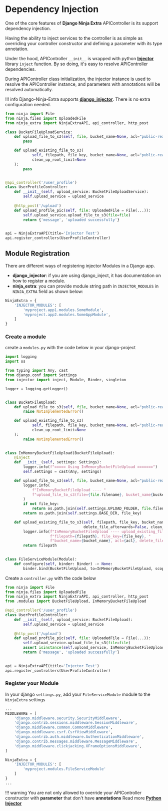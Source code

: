 # Dependency Injection

One of the core features of **Django Ninja Extra** APIController is its support dependency injection. 

Having the ability to inject services to the controller is as simple as
overriding your controller constructor and defining a parameter with its type annotation. 

Under the hood, APIController `__init__` is wrapped with python [**Injector** ](https://injector.readthedocs.io/en/latest/) library `inject` function. By so doing, it's easy to resolve APIController dependencies. 

During APIController class initialization, the injector instance is used to resolve the APIController instance, and parameters with annotations will be resolved automatically.

!!! info
    Django-Ninja-Extra supports [**django_injector**](https://github.com/blubber/django_injector). There is no extra configuration needed.

```python
from ninja import File
from ninja.files import UploadedFile
from ninja_extra import NinjaExtraAPI, api_controller, http_post

class BucketFileUploadService:
    def upload_file_to_s3(self, file, bucket_name=None, acl="public-read", file_key=None):
        pass

    def upload_existing_file_to_s3(
            self, filepath, file_key, bucket_name=None, acl="public-read", delete_file_afterwards=False,
            clean_up_root_limit=None
    ):
        pass


@api_controller('/user_profile')
class UserProfileController:
    def __init__(self, upload_service: BucketFileUploadService):
        self.upload_service = upload_service
    
    @http_post('/upload')
    def upload_profile_pic(self, file: UploadedFile = File(...)):
        self.upload_service.upload_file_to_s3(file=file)
        return {'message', 'uploaded successfully'}

    
api = NinjaExtraAPI(title='Injector Test')
api.register_controllers(UserProfileController)
```

## **Module Registration**
There are different ways of registering injector Modules in a Django app. 

- **django_injector**: if you are using django_inject, it has documentation on how to register a module.
- **ninja_extra**: you can provide module string path in `INJECTOR_MODULES` in `NINJA_EXTRA` field as shown below:

```python
NinjaExtra = {
    'INJECTOR_MODULES': [
        'myproject.app1.modules.SomeModule',
        'myproject.app2.modules.SomeAppModule',
    ]
}
```

### Create a module
create a `modules.py` with the code below in your django-project

```python
import logging
import os

from typing import Any, cast
from django.conf import Settings
from injector import inject, Module, Binder, singleton

logger = logging.getLogger()


class BucketFileUpload:
    def upload_file_to_s3(self, file, bucket_name=None, acl="public-read", file_key=None):
        raise NotImplementedError()

    def upload_existing_file_to_s3(
            self, filepath, file_key, bucket_name=None, acl="public-read", delete_file_afterwards=False,
            clean_up_root_limit=None
    ):
        raise NotImplementedError()
    

class InMemoryBucketFileUpload(BucketFileUpload):
    @inject
    def __init__(self, settings: Settings):
        logger.info(f"===== Using InMemoryBucketFileUpload =======")
        self.settings = cast(Any, settings)

    def upload_file_to_s3(self, file, bucket_name=None, acl="public-read", file_key=None):
        logger.info(
            f"InMemoryBucketFileUpload ---- "
            f"upload_file_to_s3(file={file.filename}, bucket_name{bucket_name}, acl={acl}, file_key={file_key})"
        )
        if not file_key:
            return os.path.join(self.settings.UPLOAD_FOLDER, file.filename)
        return os.path.join(self.settings.BASE_DIR, file_key)

    def upload_existing_file_to_s3(self, filepath, file_key, bucket_name=None, acl="public-read",
                                   delete_file_afterwards=False, clean_up_root_limit=None):
        logger.info(f"InMemoryBucketFileUpload ---- upload_existing_file_to_s3("
                    f"filepath={filepath}, file_key={file_key}, "
                    f"bucket_name={bucket_name}, acl={acl}, delete_file_afterwards={delete_file_afterwards})")
        return filepath

    
class FileServiceModule(Module):
    def configure(self, binder: Binder) -> None:
        binder.bind(BucketFileUpload, to=InMemoryBucketFileUpload, scope=singleton)


```

Create a `controller.py` with the code below
```python
from ninja import File
from ninja.files import UploadedFile
from ninja_extra import NinjaExtraAPI, api_controller, http_post
from .modules import BucketFileUpload, InMemoryBucketFileUpload

@api_controller('/user_profile')
class UserProfileController:
    def __init__(self, upload_service: BucketFileUpload):
        self.upload_service = upload_service
    
    @http_post('/upload')
    def upload_profile_pic(self, file: UploadedFile = File(...)):
        self.upload_service.upload_file_to_s3(file=file)
        assert isinstance(self.upload_service, InMemoryBucketFileUpload) # True
        return {'message', 'uploaded successfully'}

    
api = NinjaExtraAPI(title='Injector Test')
api.register_controllers(UserProfileController)
```
### Register your Module
In your django `settings.py`, add your `FileServiceModule` module to the `NinjaExtra` settings

```python
...
MIDDLEWARE = [
    'django.middleware.security.SecurityMiddleware',
    'django.contrib.sessions.middleware.SessionMiddleware',
    'django.middleware.common.CommonMiddleware',
    'django.middleware.csrf.CsrfViewMiddleware',
    'django.contrib.auth.middleware.AuthenticationMiddleware',
    'django.contrib.messages.middleware.MessageMiddleware',
    'django.middleware.clickjacking.XFrameOptionsMiddleware',
]

NinjaExtra = {
    'INJECTOR_MODULES': [
        'myproject.modules.FileServiceModule'
    ]
}
...
```

!!! warning
    You are not only allowed to override your APIController constructor with **parameter** that don't have **annotations**
    Read more [**Python Injector** ](https://injector.readthedocs.io/en/latest/)
